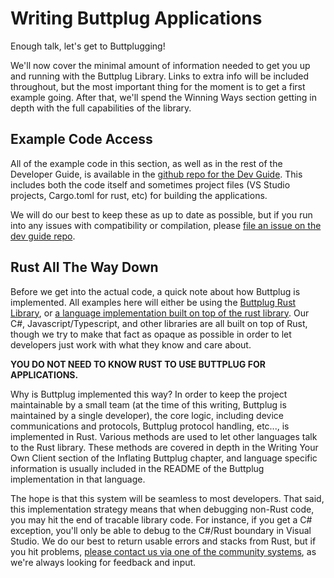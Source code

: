 # Writing Buttplug Applications

Enough talk, let's get to Buttplugging!

We'll now cover the minimal amount of information needed to get you up and running with the Buttplug Library. Links to extra info will be included throughout, but the most important thing for the moment is to get a first example going. After that, we'll spend the Winning Ways section getting in depth with the full capabilities of the library.

## Example Code Access

All of the example code in this section, as well as in the rest of the Developer Guide, is available in the [github repo for the Dev Guide](https://github.com/buttplugio/buttplug-developer-guide/tree/master/examples). This includes both the code itself and sometimes project files (VS Studio projects, Cargo.toml for rust, etc) for building the applications.

We will do our best to keep these as up to date as possible, but if you run into any issues with compatibility or compilation, please [file an issue on the dev guide repo](https://github.com/buttplugio/buttplug-developer-guide/issues).

## Rust All The Way Down

Before we get into the actual code, a quick note about how Buttplug is implemented. All examples here will either be using the [Buttplug Rust Library](https://github.com/buttplugio/buttplug-rs), or [a language implementation built on top of the rust library](https://github.com/buttplugio/buttplug-rs-ffi). Our C#, Javascript/Typescript, and other libraries are all built on top of Rust, though we try to make that fact as opaque as possible in order to let developers just work with what they know and care about.

**YOU DO NOT NEED TO KNOW RUST TO USE BUTTPLUG FOR APPLICATIONS.**

Why is Buttplug implemented this way? In order to keep the project maintainable by a small team (at the time of this writing, Buttplug is maintained by a single developer), the core logic, including device communications and protocols, Buttplug protocol handling, etc..., is implemented in Rust. Various methods are used to let other languages talk to the Rust library. These methods are covered in depth in the Writing Your Own Client section of the Inflating Buttplug chapter, and language specific information is usually included in the README of the Buttplug implementation in that language.

The hope is that this system will be seamless to most developers. That said, this implementation strategy means that when debugging non-Rust code, you may hit the end of tracable library code. For instance, if you get a C# exception, you'll only be able to debug to the C#/Rust boundary in Visual Studio. We do our best to return usable errors and stacks from Rust, but if you hit problems, [please contact us via one of the community systems](/intro/getting-help), as we're always looking for feedback and input.